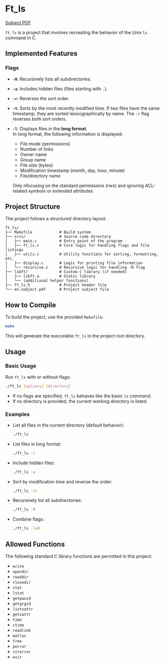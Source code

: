# **Ft_ls**

[Subject PDF](en.subject.pdf)  

`ft_ls` is a project that involves recreating the behavior of the Unix `ls` command in C. 


## **Implemented Features**

### **Flags**

- **`-R`**: Recursively lists all subdirectories.
- **`-a`**: Includes hidden files (files starting with `.`).
- **`-r`**: Reverses the sort order.
- **`-t`**: Sorts by the most recently modified time. If two files have the same timestamp, they are sorted lexicographically by name. The `-r` flag reverses both sort orders.
- **`-l`**: Displays files in the **long format**.  
   In long format, the following information is displayed:  
   - File mode (permissions)  
   - Number of links  
   - Owner name  
   - Group name  
   - File size (bytes)  
   - Modification timestamp (month, day, hour, minute)  
   - File/directory name  

   Only nfocusing on the standard permissions (rwx) and ignoring ACL-related symbols or extended attributes

## **Project Structure**

The project follows a structured directory layout:

```plaintext
ft_ls/
├── Makefile            # Build system
├── srcs/               # Source code directory
│   ├── main.c          # Entry point of the program
│   ├── ft_ls.c         # Core logic for handling flags and file listings
│   ├── utils.c         # Utility functions for sorting, formatting, etc.
│   ├── display.c       # Logic for printing file information
│   └── recursive.c     # Recursive logic for handling -R flag
├── libft/              # Custom C library (if needed)
│   ├── libft.a         # Static library
│   └── (additional helper functions)
├── ft_ls.h         	# Project header file
└── en.subject.pdf      # Project subject file
```


## **How to Compile**

To build the project, use the provided `Makefile`:

```bash
make
```

This will generate the executable `ft_ls` in the project root directory.

## **Usage**

### **Basic Usage**

Run `ft_ls` with or without flags:

```bash
./ft_ls [options] [directory]
```

- If no flags are specified, `ft_ls` behaves like the basic `ls` command.  
- If no directory is provided, the current working directory is listed.

### **Examples**

- List all files in the current directory (default behavior):  
   ```bash
   ./ft_ls
   ```

- List files in long format:  
   ```bash
   ./ft_ls -l
   ```

- Include hidden files:  
   ```bash
   ./ft_ls -a
   ```

- Sort by modification time and reverse the order:  
   ```bash
   ./ft_ls -tr
   ```

- Recursively list all subdirectories:  
   ```bash
   ./ft_ls -R
   ```

- Combine flags:  
   ```bash
   ./ft_ls -laR
   ```

## **Allowed Functions**

The following standard C library functions are permitted in this project:

- `write`  
- `opendir`  
- `readdir`  
- `closedir`  
- `stat`  
- `lstat`  
- `getpwuid`  
- `getgrgid`  
- `listxattr`  
- `getxattr`  
- `time`  
- `ctime`  
- `readlink`  
- `malloc`  
- `free`  
- `perror`  
- `strerror`  
- `exit`  
